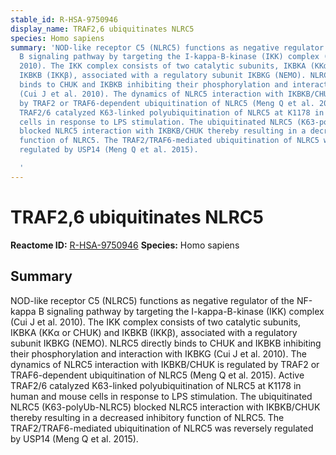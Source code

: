```yaml
---
stable_id: R-HSA-9750946
display_name: TRAF2,6 ubiquitinates NLRC5
species: Homo sapiens
summary: 'NOD-like receptor C5 (NLRC5) functions as negative regulator of the NF-kappa
  B signaling pathway by targeting the I-kappa-B-kinase (IKK) complex (Cui J et al.
  2010). The IKK complex consists of two catalytic subunits, IKBKA (KKα or CHUK) and
  IKBKB (IKKβ), associated with a regulatory subunit IKBKG (NEMO). NLRC5 directly
  binds to CHUK and IKBKB inhibiting their phosphorylation and interaction with IKBKG
  (Cui J et al. 2010). The dynamics of NLRC5 interaction with IKBKB/CHUK is regulated
  by TRAF2 or TRAF6-dependent ubiquitination of NLRC5 (Meng Q et al. 2015). Active
  TRAF2/6 catalyzed K63-linked polyubiquitination of NLRC5 at K1178 in human and mouse
  cells in response to LPS stimulation. The ubiquitinated NLRC5 (K63-polyUb-NLRC5)
  blocked NLRC5 interaction with IKBKB/CHUK thereby resulting in a decreased inhibitory
  function of NLRC5. The TRAF2/TRAF6-mediated ubiquitination of NLRC5 was reversely
  regulated by USP14 (Meng Q et al. 2015).

  '
---
```


# TRAF2,6 ubiquitinates NLRC5
**Reactome ID:** [R-HSA-9750946](https://reactome.org/content/detail/R-HSA-9750946)
**Species:** Homo sapiens

## Summary

NOD-like receptor C5 (NLRC5) functions as negative regulator of the NF-kappa B signaling pathway by targeting the I-kappa-B-kinase (IKK) complex (Cui J et al. 2010). The IKK complex consists of two catalytic subunits, IKBKA (KKα or CHUK) and IKBKB (IKKβ), associated with a regulatory subunit IKBKG (NEMO). NLRC5 directly binds to CHUK and IKBKB inhibiting their phosphorylation and interaction with IKBKG (Cui J et al. 2010). The dynamics of NLRC5 interaction with IKBKB/CHUK is regulated by TRAF2 or TRAF6-dependent ubiquitination of NLRC5 (Meng Q et al. 2015). Active TRAF2/6 catalyzed K63-linked polyubiquitination of NLRC5 at K1178 in human and mouse cells in response to LPS stimulation. The ubiquitinated NLRC5 (K63-polyUb-NLRC5) blocked NLRC5 interaction with IKBKB/CHUK thereby resulting in a decreased inhibitory function of NLRC5. The TRAF2/TRAF6-mediated ubiquitination of NLRC5 was reversely regulated by USP14 (Meng Q et al. 2015).

